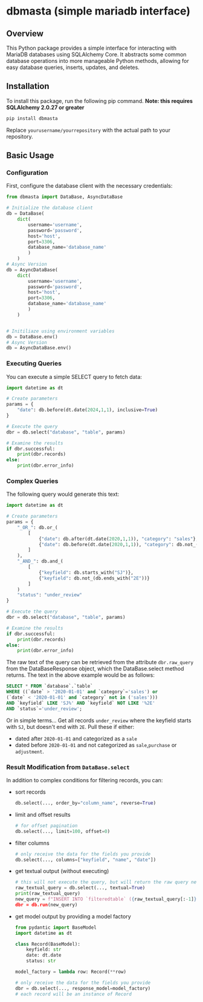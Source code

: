 # dbmasta (simple mariadb interface)

## Overview

This Python package provides a simple interface for interacting with MariaDB databases using SQLAlchemy Core. It abstracts some common database operations into more manageable Python methods, allowing for easy database queries, inserts, updates, and deletes.

## Installation

To install this package, run the following pip command. **Note: this requires SQLAlchemy 2.0.27 or greater**

```bash
pip install dbmasta
```

Replace `yourusername/yourrepository` with the actual path to your repository.

## Basic Usage

### Configuration

First, configure the database client with the necessary credentials:

```python
from dbmasta import DataBase, AsyncDataBase

# Initialize the database client
db = DataBase(
    dict(
        username='username', 
        password='password', 
        host='host', 
        port=3306, 
        database_name='database_name'
        )
    )
# Async Version
db = AsyncDataBase(
    dict(
        username='username', 
        password='password', 
        host='host', 
        port=3306, 
        database_name='database_name'
        )
    )


# Initiliaze using environment variables
db = DataBase.env()
# Async Version
db = AsyncDataBase.env()
```

### Executing Queries

You can execute a simple SELECT query to fetch data:

```python
import datetime as dt

# Create parameters
params = {
    "date": db.before(dt.date(2024,1,1), inclusive=True)
}

# Execute the query
dbr = db.select("database", "table", params)

# Examine the results
if dbr.successful:
    print(dbr.records)
else:
    print(dbr.error_info)
```

### Complex Queries

The following query would generate this text:

```python
import datetime as dt

# Create parameters
params = {
    "_OR_": db.or_(
        [
            {"date": db.after(dt.date(2020,1,1)), "category": "sales"},
            {"date": db.before(dt.date(2020,1,1)), "category": db.not_(db.in_, ["purchases","adjustments","sales"])},
        ]
    ),
    "_AND_": db.and_(
        [
            {"keyfield": db.starts_with("SJ")},
            {"keyfield": db.not_(db.ends_with("2E"))}
        ]
    )
    "status": "under_review"
}

# Execute the query
dbr = db.select("database", "table", params)

# Examine the results
if dbr.successful:
    print(dbr.records)
else:
    print(dbr.error_info)
```

The raw text of the query can be retrieved from the attribute `dbr.raw_query` from the DataBaseResponse object,
which the DataBase.select method returns. The text in the above example would be as follows:

```sql
SELECT * FROM `database`.`table`
WHERE ((`date` > '2020-01-01' and `category`='sales') or 
(`date` < '2020-01-01' and `category` not in ('sales')))
AND `keyfield` LIKE 'SJ%' AND `keyfield` NOT LIKE '%2E'
AND `status`='under_review';
```

Or in simple terms...
Get all records `under_review` where the keyfield starts with `SJ`, but doesn't end with `2E`. Pull these if either:

- dated after `2020-01-01` and categorized as a `sale`
- dated before `2020-01-01` and not categorized as `sale`,`purchase` or `adjustment`.


### Result Modification from `DataBase.select`

In addition to complex conditions for filtering records, you can:

- sort records

    ```pythoN
    db.select(..., order_by="column_name", reverse=True)
    ```

- limit and offset results

    ```python
    # for offset pagination
    db.select(..., limit=100, offset=0)
    ```

- filter columns

    ```python
    # only receive the data for the fields you provide
    db.select(..., columns=["keyfield", "name", "date"])
    ```

- get textual output (without executing)

    ```python
    # this will not execute the query, but will return the raw query needed to execute
    raw_textual_query = db.select(..., textual=True)
    print(raw_textual_query)
    new_query = f"INSERT INTO `filteredtable` ({raw_textual_query[:-1]});
    dbr = db.run(new_query)
    ```

- get model output by providing a model factory

    ```python
    from pydantic import BaseModel
    import datetime as dt

    class Record(BaseModel):
        keyfield: str
        date: dt.date
        status: str

    model_factory = lambda row: Record(**row)

    # only receive the data for the fields you provide
    dbr = db.select(..., response_model=model_factory)
    # each record will be an instance of Record
    ```
